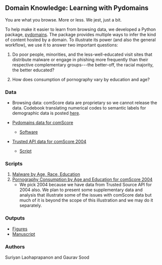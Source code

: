 ## Domain Knowledge: Learning with Pydomains

You are what you browse. More or less. We jest, just a bit.

To help make it easier to learn from browsing data, we developed a Python package, [pydomains](https://github.com/themains/pydomains). The package provides multiple ways to infer the kind of content hosted by a domain. To illustrate its power (and also the general workflow), we use it to answer two important questions:

1. Do poor people, minorities, and the less-well-educated visit sites that distribute malware or engage in phishing more frequently than their respective complementary groups---the better-off, the racial majority, the better educated?

2. How does consumption of pornography vary by education and age?

### Data

* Browsing data: comScore data are proprietary so we cannot release the data. Codebook translating numerical codes to semantic labels for demographic data is posted [here](comscore_demographics_codebook.pdf).

* [Pydomains data for comScore](https://doi.org/10.7910/DVN/DXSNFA)
    - [Software](https://github.com/themains/pydomains)

* [Trusted API data for comScore 2004](https://doi.org/10.7910/DVN/BPS1OK)
    - [Script](https://github.com/themains/trusted)

### Scripts

1. [Malware by Age, Race, Education](scripts/bad_domains.ipynb)
2. [Pornography Consumption by Age and Education for comScore 2004](scripts/porn.ipynb)
    - We pick 2004 because we have data from Trusted Source API for 2004 also. We plan to present some supplementary data and analysis that illustrate some of the issues with comScore data but much of it is beyond the scope of this illustration and we may do it separately.

### Outputs

* [Figures](figs/)
* [Manuscript](ms/)

### Authors

Suriyan Laohaprapanon and Gaurav Sood
